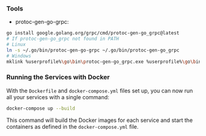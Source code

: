 ### Tools

- protoc-gen-go-grpc:

```sh
go install google.golang.org/grpc/cmd/protoc-gen-go_grpc@latest
# If protoc-gen-go_grpc not found in PATH
# Linux
ln -s ~/.go/bin/protoc-gen-go-grpc ~/.go/bin/protoc-gen-go_grpc
# Windows
mklink %userprofile%\go\bin\protoc-gen-go_grpc.exe %userprofile%\go\bin\protoc-gen-go-grpc.exe
```

### Running the Services with Docker

With the `Dockerfile` and `docker-compose.yml` files set up, you can now run all your services with a single command:

```bash
docker-compose up --build
```

This command will build the Docker images for each service and start the containers as defined in the `docker-compose.yml` file.
